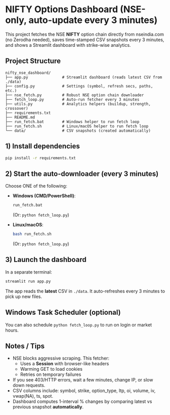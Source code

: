 # NIFTY Options Dashboard (NSE-only, auto-update every 3 minutes)

This project fetches the NSE **NIFTY** option chain directly from nseindia.com (no Zerodha needed), 
saves time-stamped CSV snapshots every 3 minutes, and shows a Streamlit dashboard with strike-wise analytics.

## Project Structure
```text
nifty_nse_dashboard/
├── app.py               # Streamlit dashboard (reads latest CSV from ./data)
├── config.py            # Settings (symbol, refresh secs, paths, etc.)
├── nse_fetch.py         # Robust NSE option chain downloader
├── fetch_loop.py        # Auto-run fetcher every 3 minutes
├── utils.py             # Analytics helpers (buildup, strength, crossover)
├── requirements.txt
├── README.md
├── run_fetch.bat        # Windows helper to run fetch loop
├── run_fetch.sh         # Linux/macOS helper to run fetch loop
└── data/                # CSV snapshots (created automatically)
```

## 1) Install dependencies
```bash
pip install -r requirements.txt
```

## 2) Start the auto-downloader (every 3 minutes)
Choose ONE of the following:
- **Windows (CMD/PowerShell)**:
  ```bat
  run_fetch.bat
  ```
  (Or: `python fetch_loop.py`)

- **Linux/macOS**:
  ```bash
  bash run_fetch.sh
  ```
  (Or: `python fetch_loop.py`)

## 3) Launch the dashboard
In a separate terminal:
```bash
streamlit run app.py
```
The app reads the **latest** CSV in `./data`. It auto-refreshes every 3 minutes to pick up new files.

## Windows Task Scheduler (optional)
You can also schedule `python fetch_loop.py` to run on login or market hours.

## Notes / Tips
- NSE blocks aggressive scraping. This fetcher:
  - Uses a **Session** with browser-like headers
  - Warming GET to load cookies
  - Retries on temporary failures
- If you see 403/HTTP errors, wait a few minutes, change IP, or slow down requests.
- CSV columns include: symbol, strike, option_type, ltp, oi, volume, iv, vwap(NA), ts, spot.
- Dashboard computes 1-interval % changes by comparing latest vs previous snapshot **automatically**.
